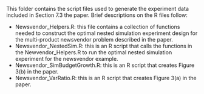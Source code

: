 This folder contains the script files used to generate the experiment data included in Section 7.3 the paper. Brief descriptions on the R files follow:

* Newsvendor_Helpers.R: this file contains a collection of functions needed to construct the optimal nested simulation experiment design for the multi-product newsvendor problem described in the paper. 
* Newsvendor_NestedSim.R: this is an R script that calls the functions in the Newvendor_Helpers.R to run the optimal nested simulation experiment for the newsvendor example.
* Newsvendor_SimBudgetGrowth.R: this is an R script that creates Figure 3(b) in the paper.
* Newsvendor_VarRatio.R: this is an R script that creates Figure 3(a) in the paper.
